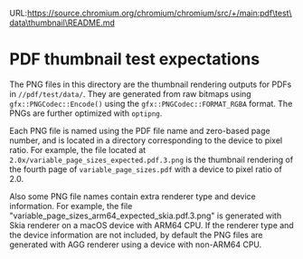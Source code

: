 URL:https://source.chromium.org/chromium/chromium/src/+/main:pdf\test\data\thumbnail\README.md
# PDF thumbnail test expectations

The PNG files in this directory are the thumbnail rendering outputs for PDFs in
`//pdf/test/data/`. They are generated from raw bitmaps using
`gfx::PNGCodec::Encode()` using the `gfx::PNGCodec::FORMAT_RGBA` format. The
PNGs are further optimized with `optipng`.

Each PNG file is named using the PDF file name and zero-based page number, and
is located in a directory corresponding to the device to pixel ratio. For
example, the file located at `2.0x/variable_page_sizes_expected.pdf.3.png` is
the thumbnail rendering of the fourth page of `variable_page_sizes.pdf` with a
device to pixel ratio of 2.0.

Also some PNG file names contain extra renderer type and device information.
For example, the file "variable_page_sizes_arm64_expected_skia.pdf.3.png"
is generated with Skia renderer on a macOS device with ARM64 CPU. If the
renderer type and the device information are not included, by default the PNG
files are generated with AGG renderer using a device with non-ARM64 CPU.
